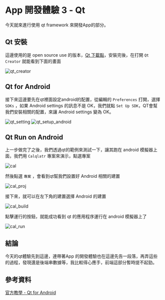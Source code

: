 # App 開發體驗 3 - Qt

今天就來進行使用 qt framework 來開發App的部分。

## Qt 安裝

這邊使用的是 open source use 的版本，[Qt 下載點](https://www.qt.io/download-qt-installer-oss)，安裝完後，在打開 `Qt Creator` 就能看到下面的畫面

![qt_creator](./qt-demo/qt_creator.png)


## Qt for Android

接下來這邊要先在qt裡面設定android的配置，從編輯的 `Preferences` 打開，選擇 `SDKs` ，如果 Android settings 的訊息不是 OK，我們就點 `Set Up SDK`，QT會幫我們安裝相關的配置，來讓 Android settings 變為 OK。

![qt_setting](./qt-demo/qt_setting.png)
![qt_setup_android](./qt-demo/qt_setup_android.png)

## Qt Run on Android

上一步做完了之後，我們透過qt的範例來測試一下，讓其跑在 android 模擬器上面，我們用 `Calqlatr` 專案來演示，點選專案

![cal](./qt-demo/cal.png)

然後點選 `專案` ，會看到qt幫我們設置好 Android 相關的建置

![cal_proj](./qt-demo/cal_proj.png)

接下來，就可以在左下角的建置選擇 Android 的建置

![cal_build](./qt-demo/cal_build.png)

點擊運行的按鈕，就能成功看到 qt 的應用程序運行在 android 模擬器上了

![cal_run](./qt-demo/cal_run.png)


## 結論

今天的qt體驗先到這邊，連帶著App 的開發體驗也在這邊先告一段落，再弄這些的過程，發現還是後端串數據等，我比較得心應手，前端這部分暫時提不起勁。

## 參考資料

[官方教學 - Qt for Android](https://doc.qt.io/qt-6/android-getting-started.html)
